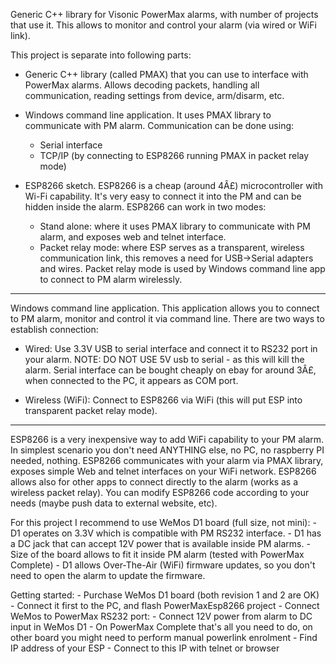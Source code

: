 Generic C++ library for Visonic PowerMax alarms, with number of projects that use it.
This allows to monitor and control your alarm (via wired or WiFi link).

This project is separate into following parts:
- Generic C++ library (called PMAX) that you can use to interface with PowerMax alarms.
  Allows decoding packets, handling all communication, reading settings from device, arm/disarm, etc.
  
- Windows command line application.
  It uses PMAX library to communicate with PM alarm.
  Communication can be done using:
    - Serial interface
    - TCP/IP (by connecting to ESP8266 running PMAX in packet relay mode)
    
- ESP8266 sketch.
  ESP8266 is a cheap (around 4Â£) microcontroller with Wi-Fi capability.
  It's very easy to connect it into the PM and can be hidden inside the alarm.
  ESP8266 can work in two modes:
    - Stand alone: where it uses PMAX library to communicate with PM alarm, and exposes web and telnet interface.
    - Packet relay mode: where ESP serves as a transparent, wireless communication link, this removes a need for USB->Serial adapters and wires.
                         Packet relay mode is used by Windows command line app to connect to PM alarm wirelessly.

----
Windows command line application.
This application allows you to connect to PM alarm, monitor and control it via command line.
There are two ways to establish connection:

- Wired:
  Use 3.3V USB to serial interface and connect it to RS232 port in your alarm.
  NOTE: DO NOT USE 5V usb to serial - as this will kill the alarm.
  Serial interface can be bought cheaply on ebay for around 3Â£, when connected to the PC, it appears as COM port.
  
- Wireless (WiFi):
  Connect to ESP8266 via WiFi (this will put ESP into transparent packet relay mode).
  
----
ESP8266 is a very inexpensive way to add WiFi capability to your PM alarm.
In simplest scenario you don't need ANYTHING else, no PC, no raspberry PI needed, nothing.
ESP8266 communicates with your alarm via PMAX library, exposes simple Web and telnet interfaces on your WiFi network.
ESP8266 allows also for other apps to connect directly to the alarm (works as a wireless packet relay).
You can modify ESP8266 code according to your needs (maybe push data to external website, etc).

For this project I recommend to use WeMos D1 board (full size, not mini):
    - D1 operates on 3.3V which is compatible with PM RS232 interface.
    - D1 has a DC jack that can accept 12V power that is available inside PM alarms.
    - Size of the board allows to fit it inside PM alarm (tested with PowerMax Complete)
    - D1 allows Over-The-Air (WiFi) firmware updates, so you don't need to open the alarm to update the firmware.
    
Getting started:
    - Purchase WeMos D1 board (both revision 1 and 2 are OK)
    - Connect it first to the PC, and flash PowerMaxEsp8266 project
    - Connect WeMos to PowerMax RS232 port:
    - Connect 12V power from alarm to DC input in WeMos D1
    - On PowerMax Complete that's all you need to do, on other board you might need to perform manual powerlink enrolment
    - Find IP address of your ESP
    - Connect to this IP with telnet or browser
